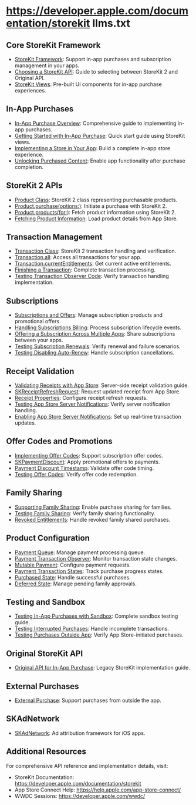 # https://developer.apple.com/documentation/storekit llms.txt

## Core StoreKit Framework
- [StoreKit Framework](https://developer.apple.com/documentation/storekit): Support in-app purchases and subscription management in your apps.
- [Choosing a StoreKit API](https://developer.apple.com/documentation/storekit/choosing-a-storekit-api-for-in-app-purchases): Guide to selecting between StoreKit 2 and Original API.
- [StoreKit Views](https://developer.apple.com/documentation/storekit/storekit-views): Pre-built UI components for in-app purchase experiences.

## In-App Purchases
- [In-App Purchase Overview](https://developer.apple.com/documentation/storekit/in-app-purchase): Comprehensive guide to implementing in-app purchases.
- [Getting Started with In-App Purchase](https://developer.apple.com/documentation/storekit/getting-started-with-in-app-purchases-using-storekit-views): Quick start guide using StoreKit views.
- [Implementing a Store in Your App](https://developer.apple.com/documentation/storekit/implementing-a-store-in-your-app-using-the-storekit-api): Build a complete in-app store experience.
- [Unlocking Purchased Content](https://developer.apple.com/documentation/storekit/unlocking-purchased-content): Enable app functionality after purchase completion.

## StoreKit 2 APIs
- [Product Class](https://developer.apple.com/documentation/storekit/product): StoreKit 2 class representing purchasable products.
- [Product.purchase(options:)](https://developer.apple.com/documentation/storekit/product/purchase(options:)): Initiate a purchase with StoreKit 2.
- [Product.products(for:)](https://developer.apple.com/documentation/storekit/product/products(for:)): Fetch product information using StoreKit 2.
- [Fetching Product Information](https://developer.apple.com/documentation/storekit/fetching-product-information-from-the-app-store): Load product details from App Store.

## Transaction Management
- [Transaction Class](https://developer.apple.com/documentation/storekit/transaction): StoreKit 2 transaction handling and verification.
- [Transaction.all](https://developer.apple.com/documentation/storekit/transaction/all): Access all transactions for your app.
- [Transaction.currentEntitlements](https://developer.apple.com/documentation/storekit/transaction/currententitlements): Get current active entitlements.
- [Finishing a Transaction](https://developer.apple.com/documentation/storekit/finishing-a-transaction): Complete transaction processing.
- [Testing Transaction Observer Code](https://developer.apple.com/documentation/storekit/testing-transaction-observer-code): Verify transaction handling implementation.

## Subscriptions
- [Subscriptions and Offers](https://developer.apple.com/documentation/storekit/subscriptions-and-offers): Manage subscription products and promotional offers.
- [Handling Subscriptions Billing](https://developer.apple.com/documentation/storekit/handling-subscriptions-billing): Process subscription lifecycle events.
- [Offering a Subscription Across Multiple Apps](https://developer.apple.com/documentation/storekit/offering-a-subscription-across-multiple-apps): Share subscriptions between your apps.
- [Testing Subscription Renewals](https://developer.apple.com/documentation/storekit/testing-failing-subscription-renewals-and-in-app-purchases): Verify renewal and failure scenarios.
- [Testing Disabling Auto-Renew](https://developer.apple.com/documentation/storekit/testing-disabling-auto-renew): Handle subscription cancellations.

## Receipt Validation
- [Validating Receipts with App Store](https://developer.apple.com/documentation/storekit/validating-receipts-with-the-app-store): Server-side receipt validation guide.
- [SKReceiptRefreshRequest](https://developer.apple.com/documentation/storekit/skreceiptrefreshrequest): Request updated receipt from App Store.
- [Receipt Properties](https://developer.apple.com/documentation/storekit/skreceiptrefreshrequest/receiptproperties): Configure receipt refresh requests.
- [Testing App Store Server Notifications](https://developer.apple.com/documentation/storekit/testing-app-store-server-notifications): Verify server notification handling.
- [Enabling App Store Server Notifications](https://developer.apple.com/documentation/storekit/enabling-app-store-server-notifications): Set up real-time transaction updates.

## Offer Codes and Promotions
- [Implementing Offer Codes](https://developer.apple.com/documentation/storekit/implementing-offer-codes-in-your-app): Support subscription offer codes.
- [SKPaymentDiscount](https://developer.apple.com/documentation/storekit/skpaymentdiscount): Apply promotional offers to payments.
- [Payment Discount Timestamp](https://developer.apple.com/documentation/storekit/skpaymentdiscount/timestamp): Validate offer code timing.
- [Testing Offer Codes](https://developer.apple.com/documentation/storekit/testing-purchases-made-outside-your-app): Verify offer code redemption.

## Family Sharing
- [Supporting Family Sharing](https://developer.apple.com/documentation/storekit/supporting-family-sharing-in-your-app): Enable purchase sharing for families.
- [Testing Family Sharing](https://developer.apple.com/documentation/storekit/testing-in-app-purchases-with-sandbox): Verify family sharing functionality.
- [Revoked Entitlements](https://developer.apple.com/documentation/storekit/skpaymenttransactionobserver/paymentqueue(_:didrevokeentitlementsforproductidentifiers:)): Handle revoked family shared purchases.

## Product Configuration
- [Payment Queue](https://developer.apple.com/documentation/storekit/skpaymentqueue): Manage payment processing queue.
- [Payment Transaction Observer](https://developer.apple.com/documentation/storekit/skpaymenttransactionobserver): Monitor transaction state changes.
- [Mutable Payment](https://developer.apple.com/documentation/storekit/skmutablepayment): Configure payment requests.
- [Payment Transaction States](https://developer.apple.com/documentation/storekit/skpaymenttransactionstate): Track purchase progress states.
- [Purchased State](https://developer.apple.com/documentation/storekit/skpaymenttransactionstate/purchased): Handle successful purchases.
- [Deferred State](https://developer.apple.com/documentation/storekit/skpaymenttransactionstate/deferred): Manage pending family approvals.

## Testing and Sandbox
- [Testing In-App Purchases with Sandbox](https://developer.apple.com/documentation/storekit/testing-in-app-purchases-with-sandbox): Complete sandbox testing guide.
- [Testing Interrupted Purchases](https://developer.apple.com/documentation/storekit/testing-an-interrupted-purchase): Handle incomplete transactions.
- [Testing Purchases Outside App](https://developer.apple.com/documentation/storekit/testing-purchases-made-outside-your-app): Verify App Store-initiated purchases.

## Original StoreKit API
- [Original API for In-App Purchase](https://developer.apple.com/documentation/storekit/original-api-for-in-app-purchase): Legacy StoreKit implementation guide.

## External Purchases
- [External Purchase](https://developer.apple.com/documentation/storekit/external-purchase): Support purchases from outside the app.

## SKAdNetwork
- [SKAdNetwork](https://developer.apple.com/documentation/storekit/skadnetwork): Ad attribution framework for iOS apps.

## Additional Resources
For comprehensive API reference and implementation details, visit:
- StoreKit Documentation: https://developer.apple.com/documentation/storekit
- App Store Connect Help: https://help.apple.com/app-store-connect/
- WWDC Sessions: https://developer.apple.com/wwdc/